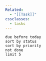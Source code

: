 ```yaml
---
Related:
  - "[[Task]]"
cssclasses:
  - tasks
---
```

```tasks
due before today
sort by status
sort by priority
not done
limit 5
```